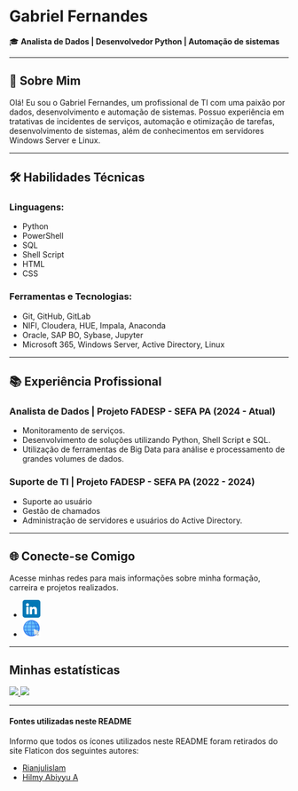 # Gabriel Fernandes

🎓 **Analista de Dados | Desenvolvedor Python | Automação de sistemas**

---

## 👋 Sobre Mim
Olá! Eu sou o Gabriel Fernandes, um profissional de TI com uma paixão por dados, desenvolvimento e automação de sistemas. Possuo experiência em tratativas de incidentes de serviços,
automação e otimização de tarefas, desenvolvimento de sistemas, além de conhecimentos em servidores Windows Server e Linux. 

---

## 🛠️ Habilidades Técnicas

### Linguagens:
- Python
- PowerShell
- SQL
- Shell Script
- HTML
- CSS

### Ferramentas e Tecnologias:
- Git, GitHub, GitLab
- NIFI, Cloudera, HUE, Impala, Anaconda
- Oracle, SAP BO, Sybase, Jupyter
- Microsoft 365, Windows Server, Active Directory, Linux

---

## 📚 Experiência Profissional
### Analista de Dados | Projeto FADESP - SEFA PA (2024 - Atual)
- Monitoramento de serviços.
- Desenvolvimento de soluções utilizando Python, Shell Script e SQL.
- Utilização de ferramentas de Big Data para análise e processamento de grandes volumes de dados.

### Suporte de TI | Projeto FADESP - SEFA PA (2022 - 2024) 
- Suporte ao usuário
- Gestão de chamados 
- Administração de servidores e usuários do Active Directory.

---

## 🌐 Conecte-se Comigo
Acesse minhas redes para mais informações sobre minha formação, carreira e projetos realizados.
- [![LinkedIn](./assets/imagens/linkedin.png)](https://www.linkedin.com/in/gabriel-guilherme-santos-fernandes)
- [![Portfolio](./assets/imagens/site.png)](https://gabrielfernandes.vercel.app/)

---

## Minhas estatísticas

<div>
  <a href="https://github.com/Gabriel-Fernandes1917">
  <img height="180em" src="https://github-readme-stats.vercel.app/api?username=Gabriel-Fernandes1917&show_icons=true&theme=dark&include_all_commits=true&count_private=true"/>
  <img height="180em" src="https://github-readme-stats.vercel.app/api/top-langs/?username=Gabriel-Fernandes1917&layout=compact&langs_count=7&theme=dark"/>
  </a>
</div>

---

#### Fontes utilizadas neste README
Informo que todos os ícones utilizados neste README foram retirados do site Flaticon dos seguintes autores:
- [Rianjulislam](https://www.flaticon.com/br/icones-gratis/linkedin)
- [Hilmy Abiyyu A](https://www.flaticon.com/br/icones-gratis/seo-e-web)
